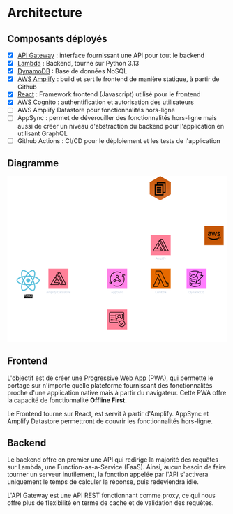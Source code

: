 # Architecture

## Composants déployés
- [X] [API Gateway](https://docs.aws.amazon.com/apigateway/) : interface fournissant une API pour tout le backend
- [X] [Lambda](https://docs.aws.amazon.com/lambda/) : Backend, tourne sur Python 3.13
- [X] [DynamoDB](https://docs.aws.amazon.com/dynamodb/) : Base de données NoSQL
- [X] [AWS Amplify](https://docs.aws.amazon.com/amplify/) : build et sert le frontend de manière statique, à partir de Github
- [X] [React](https://react.dev/) : Framework frontend (Javascript) utilisé pour le frontend
- [X] [AWS Cognito](https://docs.aws.amazon.com/cognito/) : authentification et autorisation des utilisateurs
- [ ] AWS Amplify Datastore pour fonctionnalités hors-ligne
- [ ] AppSync : permet de déverouiller des fonctionnalités hors-ligne mais aussi de créer un niveau d'abstraction du backend pour l'application en utilisant GraphQL
- [ ] Github Actions : CI/CD pour le déploiement et les tests de l'application

## Diagramme
![Architecture Diagram](assets/riverdelta-arch.png)

## Frontend
L'objectif est de créer une Progressive Web App (PWA), qui permette le portage sur n'importe quelle plateforme fournissant des fonctionnalités proche d'une application native mais à partir du navigateur. Cette PWA offre la capacité de fonctionnalité __Offline First__.

Le Frontend tourne sur React, est servit à partir d'Amplify. AppSync et Amplify Datastore permettront de couvrir les fonctionnalités hors-ligne.

## Backend
Le backend offre en premier une API qui redirige la majorité des requêtes sur Lambda, une Function-as-a-Service (FaaS). Ainsi, aucun besoin de faire tourner un serveur inutilement, la fonction appelée par l'API s'activera uniquement le temps de calculer la réponse, puis redeviendra idle.

L'API Gateway est une API REST fonctionnant comme proxy, ce qui nous offre plus de flexibilité en terme de cache et de validation des requêtes.